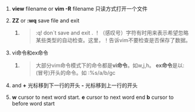 1. **view** filename   or  **vim -R** filename   只读方式打开一个文件

2. **ZZ**  or  **:wq**    save file and exit

   1. > :q!   don`t  save and exit .    ！（感叹号）字符有时用来表示希望忽略某些类型的自动检查。这里，！告诉vim不要检查是否保存了数据。

3. vi命令和ex命令

   1. > 大部分vim命令模式下的命令都是**vi命令**。如w,j,h。   **ex命令**是以:(冒号)开头的命令。如 :%s/a/b/gc

4. <Return>  and    **+**  光标移到下一行的开头         **-**  光标移到上一行的开头

5. **w**     cursor to next word start.        **e**  cursor to next word end       **b**  cursor to before word start